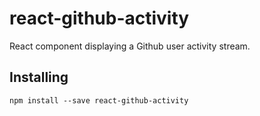 react-github-activity
=====================
React component displaying a Github user activity stream.

## Installing
```
npm install --save react-github-activity
```
